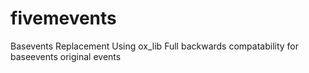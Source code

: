 # fivemevents
Basevents Replacement Using ox_lib
Full backwards compatability for baseevents original events

